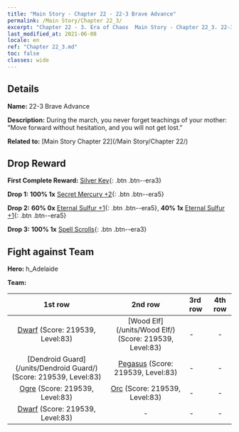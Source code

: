 ```yaml
---
title: "Main Story - Chapter 22 - 22-3 Brave Advance"
permalink: /Main Story/Chapter 22_3/
excerpt: "Chapter 22 - 3. Era of Chaos  Main Story - Chapter 22_3. 22-3 Brave Advance"
last_modified_at: 2021-06-08
locale: en
ref: "Chapter 22_3.md"
toc: false
classes: wide
---
```


## Details

 **Name:** 22-3 Brave Advance

 **Description:** During the march, you never forget teachings of your mother: \"Move forward without hesitation, and you will not get lost.\"

 **Related to:** [Main Story Chapter 22](/Main Story/Chapter 22/)

## Drop Reward

 **First Complete Reward:** [Silver Key](/Items/con_693/){: .btn .btn--era3}

 **Drop 1:** **100% 1x** [Secret Mercury +2](/Items/mat_77/){: .btn .btn--era5}

 **Drop 2:** **60% 0x** [Eternal Sulfur +1](/Items/mat_71/){: .btn .btn--era5}, **40% 1x** [Eternal Sulfur +1](/Items/mat_71/){: .btn .btn--era5}

 **Drop 3:** **100% 1x** [Spell Scrolls](/Items/con_694/){: .btn .btn--era3}


## Fight against Team
 **Hero:** h_Adelaide

 **Team:**


  | 1st row | 2nd row | 3rd row | 4th row |
  |:----:|:----:|:----|:----:|
  | [Dwarf](/units/Dwarf/) (Score: 219539, Level:83)  | [Wood Elf](/units/Wood Elf/) (Score: 219539, Level:83)  | - | - |
  | [Dendroid Guard](/units/Dendroid Guard/) (Score: 219539, Level:83)  | [Pegasus](/units/Pegasus/) (Score: 219539, Level:83)  | - | - |
  | [Ogre](/units/Ogre/) (Score: 219539, Level:83)  | [Orc](/units/Orc/) (Score: 219539, Level:83)  | - | - |
  | [Dwarf](/units/Dwarf/) (Score: 219539, Level:83)  | - | - | - |


